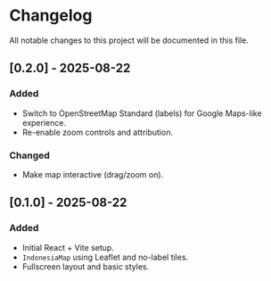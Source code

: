 # Changelog

All notable changes to this project will be documented in this file.

## [0.2.0] - 2025-08-22
### Added
- Switch to OpenStreetMap Standard (labels) for Google Maps-like experience.
- Re-enable zoom controls and attribution.

### Changed
- Make map interactive (drag/zoom on).

## [0.1.0] - 2025-08-22
### Added
- Initial React + Vite setup.
- `IndonesiaMap` using Leaflet and no-label tiles.
- Fullscreen layout and basic styles.

